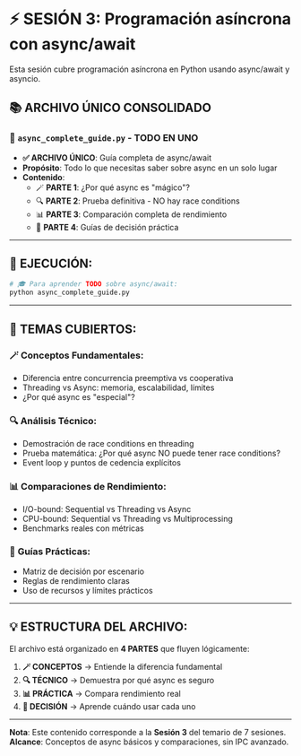 # ⚡ SESIÓN 3: Programación asíncrona con async/await

Esta sesión cubre programación asíncrona en Python usando async/await y asyncio.

## 📚 **ARCHIVO ÚNICO CONSOLIDADO**

### **🎯 `async_complete_guide.py` - TODO EN UNO**
- **✅ ARCHIVO ÚNICO**: Guía completa de async/await 
- **Propósito**: Todo lo que necesitas saber sobre async en un solo lugar
- **Contenido**: 
  - 🪄 **PARTE 1**: ¿Por qué async es "mágico"?
  - 🔍 **PARTE 2**: Prueba definitiva - NO hay race conditions
  - 📊 **PARTE 3**: Comparación completa de rendimiento
  - 🎯 **PARTE 4**: Guías de decisión práctica

---

## 🚀 **EJECUCIÓN:**

```bash
# 🎓 Para aprender TODO sobre async/await:
python async_complete_guide.py
```

---

## 📖 **TEMAS CUBIERTOS:**

### 🪄 **Conceptos Fundamentales:**
- Diferencia entre concurrencia preemptiva vs cooperativa
- Threading vs Async: memoria, escalabilidad, límites
- ¿Por qué async es "especial"?

### 🔍 **Análisis Técnico:**
- Demostración de race conditions en threading
- Prueba matemática: ¿Por qué async NO puede tener race conditions?
- Event loop y puntos de cedencia explícitos

### 📊 **Comparaciones de Rendimiento:**
- I/O-bound: Sequential vs Threading vs Async
- CPU-bound: Sequential vs Threading vs Multiprocessing  
- Benchmarks reales con métricas

### 🎯 **Guías Prácticas:**
- Matriz de decisión por escenario
- Reglas de rendimiento claras
- Uso de recursos y límites prácticos

---

## 💡 **ESTRUCTURA DEL ARCHIVO:**

El archivo está organizado en **4 PARTES** que fluyen lógicamente:

1. **🪄 CONCEPTOS** → Entiende la diferencia fundamental
2. **🔍 TÉCNICO** → Demuestra por qué async es seguro  
3. **📊 PRÁCTICA** → Compara rendimiento real
4. **🎯 DECISIÓN** → Aprende cuándo usar cada uno

---

**Nota**: Este contenido corresponde a la **Sesión 3** del temario de 7 sesiones.
**Alcance**: Conceptos de async básicos y comparaciones, sin IPC avanzado. 